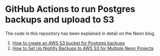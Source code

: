 # GitHub Actions to run Postgres backups and upload to S3

The code in this repository has been explained in detail on the Neon blog.

1. [How to create an AWS S3 bucket for Postgres backups](https://neon.tech/blog/how-to-create-an-aws-s3-bucket-for-postgres-backups)
2. [How to Set Up Nightly Backups to AWS S3 for Multiple Neon Projects](https://neon.tech/blog/nightly-backups-for-multiple-neon-projects)
